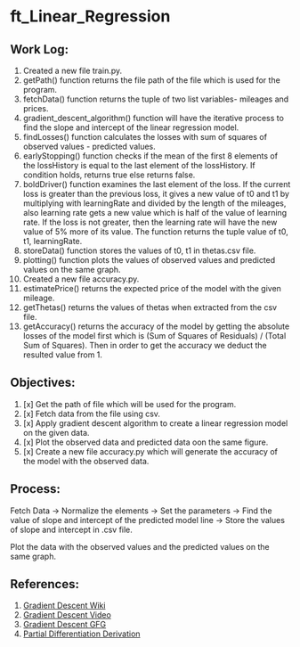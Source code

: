 # ft_Linear_Regression

## Work Log:

1. Created a new file train.py.
2. getPath() function returns the file path of the file which is used for the program.
3. fetchData() function returns the tuple of two list variables- mileages and prices.
4. gradient_descent_algorithm() function will have the iterative process to find the slope and intercept of the linear regression model.
5. findLosses() function calculates the losses with sum of squares of observed values - predicted values.
6. earlyStopping() function checks if the mean of the first 8 elements of the lossHistory is equal to the last element of the lossHistory. If condition holds, returns true else returns false.
7. boldDriver() function examines the last element of the loss. If the current loss is greater than the previous loss, it gives a new value of t0 and t1 by multiplying with learningRate and divided by the length of the mileages, also learning rate gets a new value which is half of the value of learning rate. If the loss is not greater, then the learning rate will have the new value of 5% more of its value. The function returns the tuple value of t0, t1, learningRate.
8. storeData() function stores the values of t0, t1 in thetas.csv file.
9. plotting() function plots the values of observed values and predicted values on the same graph.
10. Created a new file accuracy.py.
11. estimatePrice() returns the expected price of the model with the given mileage.
12. getThetas() returns the values of thetas when extracted from the csv file.
13. getAccuracy() returns the accuracy of the model by getting the absolute losses of the model first which is (Sum of Squares of Residuals) / (Total Sum of Squares). Then in order to get the accuracy we deduct the resulted value from 1.

## Objectives:

1. [x] Get the path of file which will be used for the program.
2. [x] Fetch data from the file using csv.
3. [x] Apply gradient descent algorithm to create a linear regression model on the given data.
4. [x] Plot the observed data and predicted data oon the same figure.
5. [x] Create a new file accuracy.py which will generate the accuracy of the model with the observed data.

## Process:

Fetch Data -> Normalize the elements -> Set the parameters -> Find the value of slope and intercept of the predicted model line -> Store the values of slope and intercept in .csv file.

Plot the data with the observed values and the predicted values on the same graph.

## References:

1. [Gradient Descent Wiki](https://en.wikipedia.org/wiki/Gradient_descent)
2. [Gradient Descent Video](https://www.youtube.com/watch?v=sDv4f4s2SB8)
3. [Gradient Descent GFG](https://www.geeksforgeeks.org/gradient-descent-algorithm-and-its-variants/)
4. [Partial Differentiation Derivation](https://math.stackexchange.com/questions/70728/partial-derivative-in-gradient-descent-for-two-variables)
